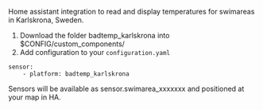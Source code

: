 Home assistant integration to read and display temperatures for swimareas in Karlskrona, Sweden.

1. Download the folder badtemp_karlskrona into $CONFIG/custom_components/
2. Add configuration to your ```configuration.yaml```
```
sensor:
    - platform: badtemp_karlskrona
```

Sensors will be available as sensor.swimarea_xxxxxxx and positioned at your map in HA.
